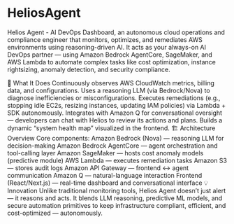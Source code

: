 # HeliosAgent
Helios Agent - AI DevOps Dashboard, an autonomous cloud operations and compliance engineer that monitors, optimizes, and remediates AWS environments using reasoning-driven AI. It acts as your always-on AI DevOps partner — using Amazon Bedrock AgentCore, SageMaker, and AWS Lambda to automate complex tasks like cost optimization, instance rightsizing, anomaly detection, and security compliance.





🚀 What It Does
Continuously observes AWS CloudWatch metrics, billing data, and configurations.
Uses a reasoning LLM (via Bedrock/Nova) to diagnose inefficiencies or misconfigurations.
Executes remediations (e.g., stopping idle EC2s, resizing instances, updating IAM policies) via Lambda + SDK autonomously.
Integrates with Amazon Q for conversational oversight — developers can chat with Helios to review its actions and plans.
Builds a dynamic “system health map” visualized in the frontend.
🏗️ Architecture Overview
Core components:
Amazon Bedrock (Nova) — reasoning LLM for decision-making
Amazon Bedrock AgentCore — agent orchestration and tool-calling layer
Amazon SageMaker — hosts cost anomaly models (predictive module)
AWS Lambda — executes remediation tasks
Amazon S3 — stores audit logs
Amazon API Gateway — frontend ↔ agent communication
Amazon Q — natural-language interaction
Frontend (React/Next.js) — real-time dashboard and conversational interface
💡 Innovation
Unlike traditional monitoring tools, Helios Agent doesn’t just alert — it reasons and acts.
It blends LLM reasoning, predictive ML models, and secure automation primitives to keep infrastructure compliant, efficient, and cost-optimized — autonomously.


